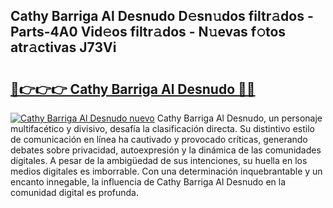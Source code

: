 ## Cathy Barriga Al Desnudo D𝚎sn𝚞dos filtr𝚊dos - Parts-4A0 Vid𝚎os filtr𝚊dos - N𝚞evas f𝚘tos atr𝚊ctivas J73Vi

# <h2><a href="http://mb4cyg.tromn.icu/?c=Cathy+Barriga+Al+Desnudo">🔗👉👉👉 Cathy Barriga Al Desnudo 🔗🔗</a></h2>

[![Cathy Barriga Al Desnudo nuevo](https://i.imgur.com/pEAQMta.gif)](http://mb4cyg.tromn.icu/?c=Cathy+Barriga+Al+Desnudo)
Cathy Barriga Al Desnudo, un personaje multifacético y divisivo, desafía la clasificación directa. Su distintivo estilo de comunicación en línea ha cautivado y provocado críticas, generando debates sobre privacidad, autoexpresión y la dinámica de las comunidades digitales. A pesar de la ambigüedad de sus intenciones, su huella en los medios digitales es imborrable. Con una determinación inquebrantable y un encanto innegable, la influencia de Cathy Barriga Al Desnudo en la comunidad digital es profunda.
